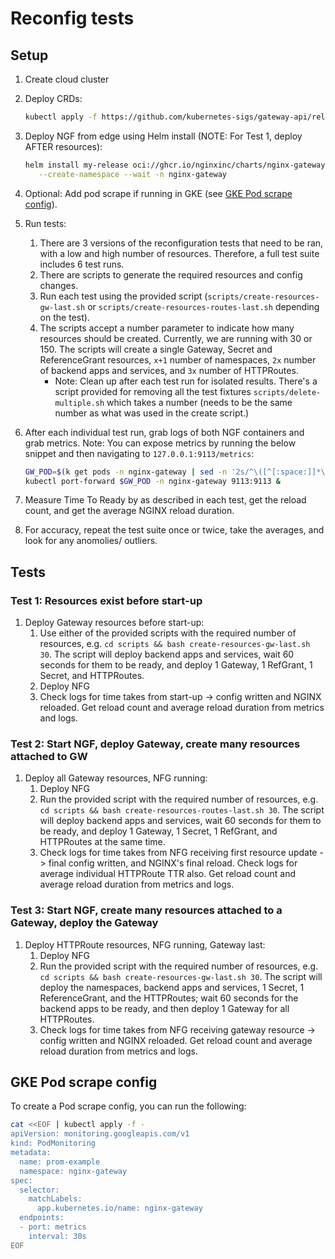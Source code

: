 # Reconfig tests

## Setup

1. Create cloud cluster
2. Deploy CRDs:

   ```bash
   kubectl apply -f https://github.com/kubernetes-sigs/gateway-api/releases/download/v0.8.1/standard-install.yaml
   ```

3. Deploy NGF from edge using Helm install (NOTE: For Test 1, deploy AFTER resources):

   ```bash
   helm install my-release oci://ghcr.io/nginxinc/charts/nginx-gateway-fabric  --version 0.0.0-edge \
      --create-namespace --wait -n nginx-gateway
   ```

4. Optional: Add pod scrape if running in GKE (see [GKE Pod scrape config](#gke-pod-scrape-config)).
5. Run tests:
   1. There are 3 versions of the reconfiguration tests that need to be ran, with a low and high number of resources.
      Therefore, a full test suite includes 6 test runs.
   2. There are scripts to generate the required resources and config changes.
   3. Run each test using the provided script (`scripts/create-resources-gw-last.sh` or
      `scripts/create-resources-routes-last.sh` depending on the test).
   4. The scripts accept a number parameter to indicate how many resources should be created. Currently, we are running
      with 30 or 150. The scripts will create a single Gateway, Secret and ReferenceGrant resources, `x+1` number of
      namespaces, `2x` number of backend apps and services, and `3x` number of HTTPRoutes.
      - Note: Clean up after each test run for isolated results. There's a script provided for removing all the test
        fixtures `scripts/delete-multiple.sh` which takes a number (needs to be the same number as what was used in the
        create script.)
6. After each individual test run, grab logs of both NGF containers and grab metrics.
   Note: You can expose metrics by running the below snippet and then navigating to `127.0.0.1:9113/metrics`:

   ```bash
   GW_POD=$(k get pods -n nginx-gateway | sed -n '2s/^\([^[:space:]]*\).*$/\1/p')
   kubectl port-forward $GW_POD -n nginx-gateway 9113:9113 &
   ```

7. Measure Time To Ready by as described in each test, get the reload count, and get the average NGINX reload duration.
8. For accuracy, repeat the test suite once or twice, take the averages, and look for any anomolies/ outliers.

## Tests

### Test 1: Resources exist before start-up

1. Deploy Gateway resources before start-up:
   1. Use either of the provided scripts with the required number of resources,
      e.g. `cd scripts && bash create-resources-gw-last.sh 30`. The script will deploy backend apps and services, wait
      60 seconds for them to be ready, and deploy 1 Gateway, 1 RefGrant, 1 Secret, and HTTPRoutes.
   2. Deploy NFG
   3. Check logs for time takes from start-up -> config written and NGINX reloaded. Get reload count and average reload
      duration from metrics and logs.

### Test 2: Start NGF, deploy Gateway, create many resources attached to GW

1. Deploy all Gateway resources, NFG running:
   1. Deploy NFG
   2. Run the provided script with the required number of resources,
      e.g. `cd scripts && bash create-resources-routes-last.sh 30`. The script will deploy backend apps and services,
      wait 60 seconds for them to be ready, and deploy 1 Gateway, 1 Secret, 1 RefGrant, and HTTPRoutes at the same time.
   3. Check logs for time takes from NFG receiving first resource update -> final config written, and NGINX's final
      reload. Check logs for average individual HTTPRoute TTR also. Get reload count and average reload duration from
      metrics and logs.

### Test 3: Start NGF, create many resources attached to a Gateway, deploy the Gateway

1. Deploy HTTPRoute resources, NFG running, Gateway last:
   1. Deploy NFG
   2. Run the provided script with the required number of resources,
      e.g. `cd scripts && bash create-resources-gw-last.sh 30`.
      The script will deploy the namespaces, backend apps and services, 1 Secret, 1 ReferenceGrant, and the HTTPRoutes;
      wait 60 seconds for the backend apps to be ready, and then deploy 1 Gateway for all HTTPRoutes.
   3. Check logs for time takes from NFG receiving gateway resource -> config written and NGINX reloaded. Get reload
      count and average reload duration from metrics and logs.

## GKE Pod scrape config

To create a Pod scrape config, you can run the following:

  ```bash
  cat <<EOF | kubectl apply -f -
  apiVersion: monitoring.googleapis.com/v1
  kind: PodMonitoring
  metadata:
    name: prom-example
    namespace: nginx-gateway
  spec:
    selector:
      matchLabels:
        app.kubernetes.io/name: nginx-gateway
    endpoints:
    - port: metrics
      interval: 30s
  EOF
  ```
